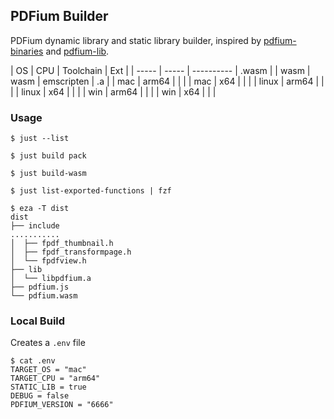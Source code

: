 ## PDFium Builder

PDFium dynamic library and static library builder, inspired by [pdfium-binaries] and [pdfium-lib].

| OS | CPU | Toolchain | Ext |
| ----- | ----- | ---------- | .wasm |
| wasm | wasm | emscripten | .a |
| mac | arm64 | | |
| mac | x64 | | |
| linux | arm64 | | |
| linux | x64 | | |
| win | arm64 | | |
| win | x64 | | |

### Usage

```console
$ just --list

$ just build pack

$ just build-wasm

$ just list-exported-functions | fzf

$ eza -T dist
dist
├── include
...........
│  ├── fpdf_thumbnail.h
│  ├── fpdf_transformpage.h
│  └── fpdfview.h
├── lib
│  └── libpdfium.a
├── pdfium.js
└── pdfium.wasm
```

### Local Build

Creates a `.env` file

```console
$ cat .env
TARGET_OS = "mac"
TARGET_CPU = "arm64"
STATIC_LIB = true
DEBUG = false
PDFIUM_VERSION = "6666"
```

[pdfium-binaries]: https://github.com/bblanchon/pdfium-binaries
[pdfium-lib]: https://github.com/paulocoutinhox/pdfium-lib
